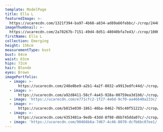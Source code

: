 ```yaml
---
template: ModelPage
title: Ella L
featuredImage: >-
  https://ucarecdn.com/1321f394-ba97-4b68-a834-ad89a66febbc/-/crop/2448x932/0,241/-/preview/
imageThumbnail: >-
  https://ucarecdn.com/2a78267b-7151-49d4-8d51-48040bfa7e43/-/crop/1000x1451/272,0/-/preview/
firstName: Ella L
collection: Emerging
height: 156cm
measurementType: bust
bust: 84cm
waist: 63cm
hips: 72cm
hair: Blonde
eyes: Brown
imagePortfolio:
  - image: >-
      https://ucarecdn.com/248e0be9-a2b1-4a2f-8032-a9913edfc44d/-/crop/544x715/600,473/-/preview/
  - image: >-
      https://ucarecdn.com/a92d8411-58cf-4a43-928a-00759ea3d1b0/-/crop/1114x1864/331,328/-/preview/
  - image: 'https://ucarecdn.com/e771cfc2-1f27-4e6d-9cf0-aa46640a233c/'
  - image: >-
      https://ucarecdn.com/b815e030-1861-46ba-8462-765c40f51223/-/crop/1299x2224/141,223/-/preview/
  - image: >-
      https://ucarecdn.com/4353481a-9edb-43dd-8f98-d6b745dda07c/-/crop/1006x1418/402,175/-/preview/
  - image: 'https://ucarecdn.com/90466b6a-7d67-4c46-8070-dcfb6bc07ee1/'
---
```


